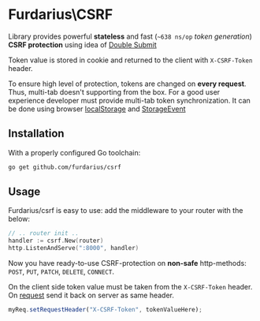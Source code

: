 # Furdarius\CSRF

Library provides powerful **stateless** and fast (`~638 ns/op` *token generation*) **CSRF protection** using idea of [Double Submit](https://www.owasp.org/index.php/Cross-Site_Request_Forgery_(CSRF)_Prevention_Cheat_Sheet#Double_Submit_Cookie)

Token value is stored in cookie and returned to the client with `X-CSRF-Token` header.

To ensure high level of protection, tokens are changed on **every request**. Thus, multi-tab doesn't supporting from the box. For a good user experience developer must provide multi-tab token synchronization. It can be done using browser [localStorage](https://developer.mozilla.org/en-US/docs/Web/API/Storage/LocalStorage) and [StorageEvent](https://developer.mozilla.org/en-US/docs/Web/API/StorageEvent)

## Installation

With a properly configured Go toolchain:
```sh
go get github.com/furdarius/csrf
```

## Usage

Furdarius/csrf is easy to use: add the middleware to your router with the below:
    
```go
// .. router init ..
handler := csrf.New(router)
http.ListenAndServe(":8000", handler)
```

Now you have ready-to-use CSRF-protection on **non-safe** http-methods: `POST`, `PUT`, `PATCH`, `DELETE`, `CONNECT`.

On the client side token value must be taken from the `X-CSRF-Token` header. On [request](https://developer.mozilla.org/en-US/docs/Web/API/XMLHttpRequest/setRequestHeader) send it back on server as same header.

```javascript
myReq.setRequestHeader("X-CSRF-Token", tokenValueHere);
```